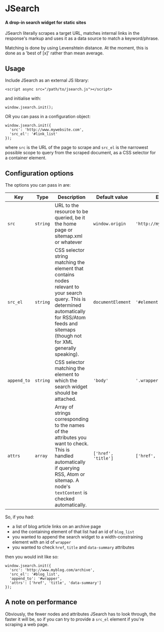 # JSearch
#### A drop-in search widget for static sites

JSearch literally scrapes a target URL, matches internal links in the response's markup and uses it as a data source to match a keyword/phrase.

Matching is done by using Levenshtein distance. At the moment, this is done as a 'best of [x]' rather than mean average.

## Usage
Include JSearch as an external JS library:
    
    <script async src="/path/to/jsearch.js"></script>

and initialise with:

    window.jsearch.init();
    
OR you can pass in a configuration object:

    window.jsearch.init({
      'src': 'http://www.mywebsite.com',
      'src_el': '#link_list'
    });
    
where `src` is the URL of the page to scrape and `src_el` is the narrowest possible scope to query from the scraped document, as a CSS selector for a container element.

## Configuration options
The options you can pass in are:

| Key | Type | Description | Default value | Example value |
|-----|------|-------------|---------------|---------------|
| `src` | `string` | URL to the resource to be queried, be it the home page or sitemap.xml or whatever | `window.origin` | `'http://mywebsite.com/archive'` |
| `src_el` | `string` | CSS selector string matching the element that contains nodes relevant to your search query. This is determined automatically for RSS/Atom feeds and sitemaps (though not for XML generally speaking). | `documentElement` | `'#element'` |
| `append_to` | `string` | CSS selector matching the element to which the search widget should be attached. | `'body'` | `'.wrapper'` |
| `attrs` | `array` | Array of strings corresponding to the names of the attributes you want to check. This is handled automatically if querying RSS, Atom or sitemap. A node's `textContent` is checked automatically. | `['href', 'title']` | `['href', 'title', 'data-info']` |

So, if you had:
- a list of blog article links on an archive page
- and the containing element of that list had an id of `blog_list`
- you wanted to append the search widget to a width-constraining element with an id of `wrapper`
- you wanted to check `href`, `title` and `data-summary` attributes

then you would init like so:

    window.jsearch.init({
      'src': 'http://www.myblog.com/archive',
      'src_el': '#blog_list',
      'append_to': '#wrapper',
      'attrs': ['href', 'title', 'data-summary']
    });

## A note on performance
Obviously, the fewer nodes and attributes JSearch has to look through, the faster it will be, so if you can try to provide a `src_el` element if you're scraping a web page.
